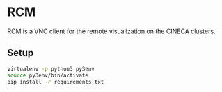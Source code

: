 # RCM
RCM is a VNC client for the remote visualization on the CINECA clusters.

## Setup
```sh
virtualenv -p python3 py3env
source py3env/bin/activate
pip install -r requirements.txt
```

